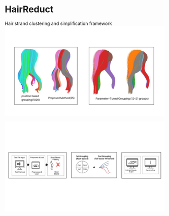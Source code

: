 # HairReduct
Hair strand clustering and simplification framework
![핵심 이미지](results/demo.jpg)

![파이프라인 개요](results/pipeline.jpg)
